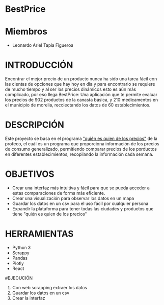 # BestPrice

# Miembros
- Leonardo Ariel Tapia Figueroa

# INTRODUCCIÓN
Encontrar el mejor precio de un producto nunca ha sido una tarea fácil con las cientas de opciones que hay hoy en día y para encontrarlo se requiere de mucho tiempo y al ser los precios dinámicos esto es aún más complicado, por eso llega BestPrice: Una aplicación que te permite evaluar los precios de 902 productos de la canasta básica, y 210 medicamentos en el municipio de morelia, recolectando los datos de 60 establecimientos. 

# DESCRIPCIÓN 
Este proyecto se basa en el programa ["quién es quien de los precios"](https://www.profeco.gob.mx/precios/canasta/home.aspx?th=3)  de la profeco, el cuál es un programa que proporciona información de los precios de consumo generalizado, permitiendo comparar precios de los porductos en diferentes establecimientos, recopilando la información cada semana.

# OBJETIVOS
- Crear una interfaz más intuitiva y fácil para que se pueda acceder a estas comparaciones de forma más eficiente.
- Crear una visualización para observar los datos en un mapa
- Guardar los datos en un csv para el uso fácil por cualquier persona
- Expandir la plataforma para tener todas las ciudades y productos que tiene "quién es quien de los precios"

# HERRAMIENTAS
- Python 3
- Scrappy
- Pandas
- Plotly
- React

#EJECUCIÓN
1. Con web scrapping extraer los datos
2. Guardar los datos en un csv
3. Crear la interfaz
